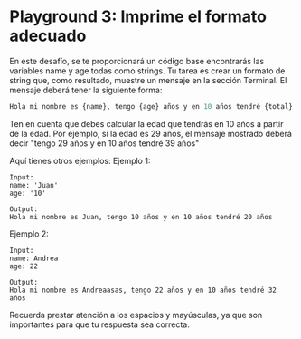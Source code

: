 # Playground 3: Imprime el formato adecuado
En este desafío, se te proporcionará un código base encontrarás las variables name y age todas como strings. Tu tarea es crear un formato de string que, como resultado, muestre un mensaje en la sección Terminal. El mensaje deberá tener la siguiente forma:

```python
Hola mi nombre es {name}, tengo {age} años y en 10 años tendré {total} años
```
Ten en cuenta que debes calcular la edad que tendrás en 10 años a partir de la edad. Por ejemplo, si la edad es 29 años, el mensaje mostrado deberá decir "tengo 29 años y en 10 años tendré 39 años"

Aquí tienes otros ejemplos:
Ejemplo 1:
```
Input:
name: 'Juan'
age: '10'

Output:
Hola mi nombre es Juan, tengo 10 años y en 10 años tendré 20 años
```
Ejemplo 2:
```
Input:
name: Andrea
age: 22

Output:
Hola mi nombre es Andreaasas, tengo 22 años y en 10 años tendré 32 años
```
Recuerda prestar atención a los espacios y mayúsculas, ya que son importantes para que tu respuesta sea correcta.